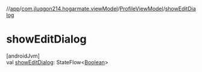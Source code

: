//[app](../../../index.md)/[com.jluqgon214.hogarmate.viewModel](../index.md)/[ProfileViewModel](index.md)/[showEditDialog](show-edit-dialog.md)

# showEditDialog

[androidJvm]\
val [showEditDialog](show-edit-dialog.md): StateFlow&lt;[Boolean](https://kotlinlang.org/api/latest/jvm/stdlib/kotlin-stdlib/kotlin/-boolean/index.html)&gt;
